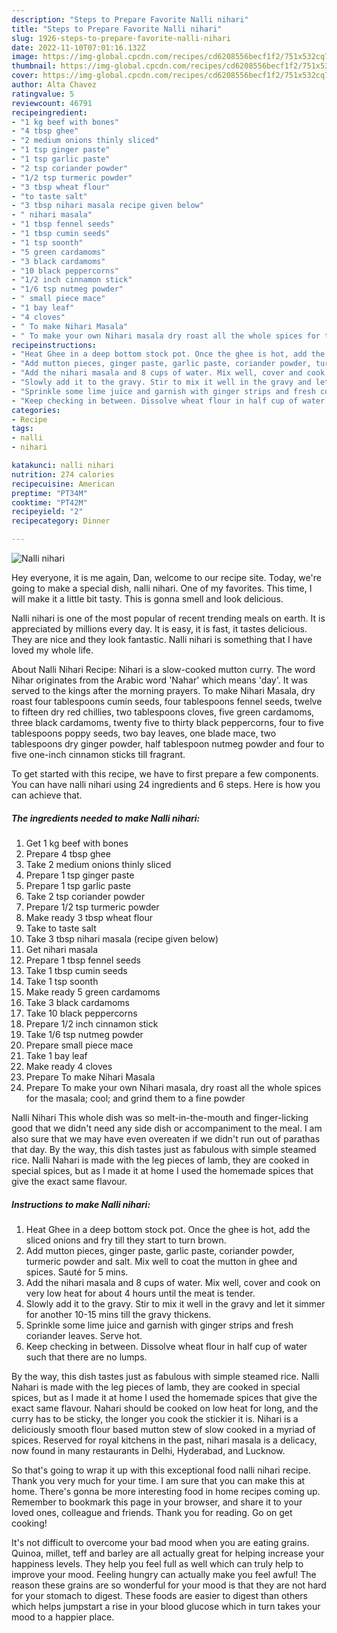 ```yaml
---
description: "Steps to Prepare Favorite Nalli nihari"
title: "Steps to Prepare Favorite Nalli nihari"
slug: 1926-steps-to-prepare-favorite-nalli-nihari
date: 2022-11-10T07:01:16.132Z
image: https://img-global.cpcdn.com/recipes/cd6208556becf1f2/751x532cq70/nalli-nihari-recipe-main-photo.jpg
thumbnail: https://img-global.cpcdn.com/recipes/cd6208556becf1f2/751x532cq70/nalli-nihari-recipe-main-photo.jpg
cover: https://img-global.cpcdn.com/recipes/cd6208556becf1f2/751x532cq70/nalli-nihari-recipe-main-photo.jpg
author: Alta Chavez
ratingvalue: 5
reviewcount: 46791
recipeingredient:
- "1 kg beef with bones"
- "4 tbsp ghee"
- "2 medium onions thinly sliced"
- "1 tsp ginger paste"
- "1 tsp garlic paste"
- "2 tsp coriander powder"
- "1/2 tsp turmeric powder"
- "3 tbsp wheat flour"
- "to taste salt"
- "3 tbsp nihari masala recipe given below"
- " nihari masala"
- "1 tbsp fennel seeds"
- "1 tbsp cumin seeds"
- "1 tsp soonth"
- "5 green cardamoms"
- "3 black cardamoms"
- "10 black peppercorns"
- "1/2 inch cinnamon stick"
- "1/6 tsp nutmeg powder"
- " small piece mace"
- "1 bay leaf"
- "4 cloves"
- " To make Nihari Masala"
- " To make your own Nihari masala dry roast all the whole spices for the masala cool and grind them to a fine powder"
recipeinstructions:
- "Heat Ghee in a deep bottom stock pot. Once the ghee is hot, add the sliced onions and fry till they start to turn brown."
- "Add mutton pieces, ginger paste, garlic paste, coriander powder, turmeric powder and salt. Mix well to coat the mutton in ghee and spices. Sauté for 5 mins."
- "Add the nihari masala and 8 cups of water. Mix well, cover and cook on very low heat for about 4 hours until the meat is tender."
- "Slowly add it to the gravy. Stir to mix it well in the gravy and let it simmer for another 10-15 mins till the gravy thickens."
- "Sprinkle some lime juice and garnish with ginger strips and fresh coriander leaves. Serve hot."
- "Keep checking in between. Dissolve wheat flour in half cup of water such that there are no lumps."
categories:
- Recipe
tags:
- nalli
- nihari

katakunci: nalli nihari 
nutrition: 274 calories
recipecuisine: American
preptime: "PT34M"
cooktime: "PT42M"
recipeyield: "2"
recipecategory: Dinner

---
```



![Nalli nihari](https://img-global.cpcdn.com/recipes/cd6208556becf1f2/751x532cq70/nalli-nihari-recipe-main-photo.jpg)

Hey everyone, it is me again, Dan, welcome to our recipe site. Today, we're going to make a special dish, nalli nihari. One of my favorites. This time, I will make it a little bit tasty. This is gonna smell and look delicious.

Nalli nihari is one of the most popular of recent trending meals on earth. It is appreciated by millions every day. It is easy, it is fast, it tastes delicious. They are nice and they look fantastic. Nalli nihari is something that I have loved my whole life.

About Nalli Nihari Recipe: Nihari is a slow-cooked mutton curry. The word Nihar originates from the Arabic word &#39;Nahar&#39; which means &#39;day&#39;. It was served to the kings after the morning prayers. To make Nihari Masala, dry roast four tablespoons cumin seeds, four tablespoons fennel seeds, twelve to fifteen dry red chillies, two tablespoons cloves, five green cardamoms, three black cardamoms, twenty five to thirty black peppercorns, four to five tablespoons poppy seeds, two bay leaves, one blade mace, two tablespoons dry ginger powder, half tablespoon nutmeg powder and four to five one-inch cinnamon sticks till fragrant.


To get started with this recipe, we have to first prepare a few components. You can have nalli nihari using 24 ingredients and 6 steps. Here is how you can achieve that.

<!--inarticleads1-->

##### The ingredients needed to make Nalli nihari:

1. Get 1 kg beef with bones
1. Prepare 4 tbsp ghee
1. Take 2 medium onions thinly sliced
1. Prepare 1 tsp ginger paste
1. Prepare 1 tsp garlic paste
1. Take 2 tsp coriander powder
1. Prepare 1/2 tsp turmeric powder
1. Make ready 3 tbsp wheat flour
1. Take to taste salt
1. Take 3 tbsp nihari masala (recipe given below)
1. Get  nihari masala
1. Prepare 1 tbsp fennel seeds
1. Take 1 tbsp cumin seeds
1. Take 1 tsp soonth
1. Make ready 5 green cardamoms
1. Take 3 black cardamoms
1. Take 10 black peppercorns
1. Prepare 1/2 inch cinnamon stick
1. Take 1/6 tsp nutmeg powder
1. Prepare  small piece mace
1. Take 1 bay leaf
1. Make ready 4 cloves
1. Prepare  To make Nihari Masala
1. Prepare  To make your own Nihari masala, dry roast all the whole spices for the masala; cool; and grind them to a fine powder


Nalli Nihari This whole dish was so melt-in-the-mouth and finger-licking good that we didn&#39;t need any side dish or accompaniment to the meal. I am also sure that we may have even overeaten if we didn&#39;t run out of parathas that day. By the way, this dish tastes just as fabulous with simple steamed rice. Nalli Nahari is made with the leg pieces of lamb, they are cooked in special spices, but as I made it at home I used the homemade spices that give the exact same flavour. 

<!--inarticleads2-->

##### Instructions to make Nalli nihari:

1. Heat Ghee in a deep bottom stock pot. Once the ghee is hot, add the sliced onions and fry till they start to turn brown.
1. Add mutton pieces, ginger paste, garlic paste, coriander powder, turmeric powder and salt. Mix well to coat the mutton in ghee and spices. Sauté for 5 mins.
1. Add the nihari masala and 8 cups of water. Mix well, cover and cook on very low heat for about 4 hours until the meat is tender.
1. Slowly add it to the gravy. Stir to mix it well in the gravy and let it simmer for another 10-15 mins till the gravy thickens.
1. Sprinkle some lime juice and garnish with ginger strips and fresh coriander leaves. Serve hot.
1. Keep checking in between. Dissolve wheat flour in half cup of water such that there are no lumps.


By the way, this dish tastes just as fabulous with simple steamed rice. Nalli Nahari is made with the leg pieces of lamb, they are cooked in special spices, but as I made it at home I used the homemade spices that give the exact same flavour. Nahari should be cooked on low heat for long, and the curry has to be sticky, the longer you cook the stickier it is. Nihari is a deliciously smooth flour based mutton stew of slow cooked in a myriad of spices. Reserved for royal kitchens in the past, nihari masala is a delicacy, now found in many restaurants in Delhi, Hyderabad, and Lucknow. 

So that's going to wrap it up with this exceptional food nalli nihari recipe. Thank you very much for your time. I am sure that you can make this at home. There's gonna be more interesting food in home recipes coming up. Remember to bookmark this page in your browser, and share it to your loved ones, colleague and friends. Thank you for reading. Go on get cooking!

It's not difficult to overcome your bad mood when you are eating grains. Quinoa, millet, teff and barley are all actually great for helping increase your happiness levels. They help you feel full as well which can truly help to improve your mood. Feeling hungry can actually make you feel awful! The reason these grains are so wonderful for your mood is that they are not hard for your stomach to digest. These foods are easier to digest than others which helps jumpstart a rise in your blood glucose which in turn takes your mood to a happier place.
